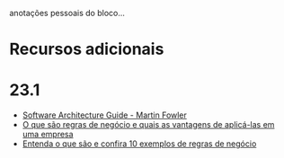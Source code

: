 anotações pessoais do bloco...

# Recursos adicionais

# 23.1
- [Software Architecture Guide - Martin Fowler](https://martinfowler.com/architecture/)
- [O que são regras de negócio e quais as vantagens de aplicá-las em uma empresa](https://www.heflo.com/pt-br/automacao-processos/o-que-sao-regras-de-negocio/)
- [Entenda o que são e confira 10 exemplos de regras de negócio](https://www.heflo.com/pt-br/definicoes/regra-de-negocio/)